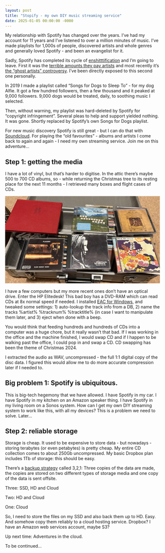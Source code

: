 ```yaml
---
layout: post
title: "Stopify - my own DIY music streaming service"
date: 2025-01-05 00:00:00 -0000
---
```

My relationship with Spotify has changed over the years. I’ve had my account for 11 years and I’ve listened to over a million minutes of music. I’ve made playlists for 1,000s of people, discovered artists and whole genres and generally loved Spotify - and been an evangelist for it. 

Sadly, Spotify has completed its cycle of [enshitttification](https://en.m.wikipedia.org/wiki/Enshittification) and I’m going to leave. First it was the [terrible amounts they pay artists](https://www.un-wrapped.online/#start) and most recently it’s [the “ghost artists” controversy](https://harpers.org/archive/2025/01/the-ghosts-in-the-machine-liz-pelly-spotify-musicians/). I’ve been directly exposed to this second one personally. 

In 2019 I made a playlist called “Songs for Dogs to Sleep To” - for my dog Alfie. It got a few hundred followers, then a few thousand and it peaked at 9,000 followers. 9,000 dogs would be treated, daily, to soothing music I selected. 

Then, without warning, my playlist was hard-deleted by Spotify for “copyright infringement”. Several pleas to help and support yielded nothing. It was gone. Shortly replaced by Spotify’s own Songs for Dogs playlist. 

For new music discovery Spotify is still great - but I can do that with [Soundcloud](https://soundcloud.com/discover). For playing the “old favourites” - albums and artists I come back to again and again - I need my own streaming service. Join me on this adventure…

## Step 1: getting the media

I have a lot of vinyl, but that’s harder to digitise. In the attic there’s maybe 500 to 700 CD albums, so - while returning the Christmas tree to its resting place for the next 11 months - I retrieved many boxes and flight cases of CDs. 

![flight cae of CDs](/images/cds.jpg)

I have a few computers but my more recent ones don’t have an optical drive. Enter the HP Elitedesk! This bad boy has a DVD-RAM which can read CDs at 8x normal speed if needed. I installed [EAC for Windows](https://www.exactaudiocopy.de/), and tweaked some settings: 1) auto-lookup the track info from a DB, 2) name the tracks %artist% %tracknum% %tracktitle% (in case I want to manipulate them later, and 3) eject when done with a beep. 

You would think that feeding hundreds and hundreds of CDs into a computer was a huge chore, but it really wasn’t that bad. If I was working in the office and the machine finished, I would swap CD and if I happen to be walking past the office, I could pop in and swap a CD. CD swapping has been the theme of Christmas 2024. 

I extracted the audio as WAV, uncompressed - the full 1:1 digital copy of the disc data. I figured this would allow me to do more accurate compression later if I needed to.

## Big problem 1: Spotify is ubiquitous. 

This is big-tech hegemony that we have allowed. 
I have Spotify in my car. I have Spotify in my kitchen on an Amazon speaker thing. I have Spotify in my living room on a Sonos system. How can I get my own DIY streaming system to work like this, with all my devices? This is a problem we need to solve. Later…

## Step 2: reliable storage

Storage is cheap. It used to be expensive to store data - but nowadays - storing terabytes (or even petabytes) is pretty cheap. My entire CD collection comes to about 250Gb uncompressed. My basic Dropbox plan includes 1Tb of storage: this should be easy. 

There’s a [backup strategy](https://en.wikipedia.org/wiki/Backup) called 3,2,1: Three copies of the data are made, the copies are stored on two different types of storage media and one copy of the data is sent offsite.

Three: SSD, HD and Cloud

Two: HD and Cloud

One: Cloud


So, I need to store the files on my SSD and also back them up to HD. Easy. And somehow copy them reliably to a cloud hosting service. Dropbox? I have an Amazon web services account, maybe S3?

Up next time: Adventures in the cloud. 

To be continued… 
